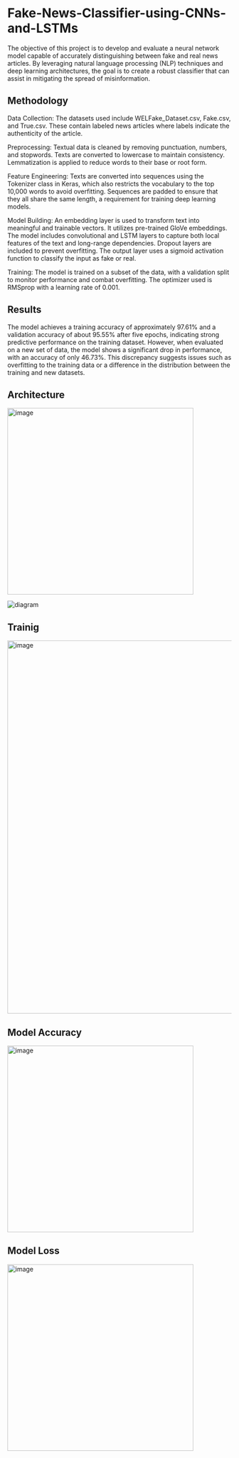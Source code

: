 # Fake-News-Classifier-using-CNNs-and-LSTMs
The objective of this project is to develop and evaluate a neural network model capable of accurately distinguishing between fake and real news articles. By leveraging natural language processing (NLP) techniques and deep learning architectures, the goal is to create a robust classifier that can assist in mitigating the spread of misinformation.


## Methodology
Data Collection: The datasets used include WELFake_Dataset.csv, Fake.csv, and True.csv. These contain labeled news articles where labels indicate the authenticity of the article.

Preprocessing:
Textual data is cleaned by removing punctuation, numbers, and stopwords.
Texts are converted to lowercase to maintain consistency.
Lemmatization is applied to reduce words to their base or root form.

Feature Engineering:
Texts are converted into sequences using the Tokenizer class in Keras, which also restricts the vocabulary to the top 10,000 words to avoid overfitting.
Sequences are padded to ensure that they all share the same length, a requirement for training deep learning models.

Model Building:
An embedding layer is used to transform text into meaningful and trainable vectors. It utilizes pre-trained GloVe embeddings.
The model includes convolutional and LSTM layers to capture both local features of the text and long-range dependencies.
Dropout layers are included to prevent overfitting.
The output layer uses a sigmoid activation function to classify the input as fake or real.

Training:
The model is trained on a subset of the data, with a validation split to monitor performance and combat overfitting.
The optimizer used is RMSprop with a learning rate of 0.001.

## Results
The model achieves a training accuracy of approximately 97.61% and a validation accuracy of about 95.55% after five epochs, indicating strong predictive performance on the training dataset. However, when evaluated on a new set of data, the model shows a significant drop in performance, with an accuracy of only 46.73%. This discrepancy suggests issues such as overfitting to the training data or a difference in the distribution between the training and new datasets.

## Architecture

<img width="418" alt="image" src="https://github.com/TayyibI/Fake-News-Classifier-using-CNNs-and-LSTMs/assets/94107654/7d66841c-e46c-4b86-8349-db59ab7c4313">


![diagram](https://github.com/TayyibI/Fake-News-Classifier-using-CNNs-and-LSTMs/assets/94107654/ed40775f-ffb0-4505-8a06-d28b0e220d2a)


## Trainig

<img width="836" alt="image" src="https://github.com/TayyibI/Fake-News-Classifier-using-CNNs-and-LSTMs/assets/94107654/e9aebdad-cee2-4808-b2f1-b0ade00a7e2c">

## Model Accuracy

<img width="418" alt="image" src="https://github.com/TayyibI/Fake-News-Classifier-using-CNNs-and-LSTMs/assets/94107654/1f1b4218-e58e-4ad2-a0e3-de9becb7e691">

## Model Loss

<img width="418" alt="image" src="https://github.com/TayyibI/Fake-News-Classifier-using-CNNs-and-LSTMs/assets/94107654/1dd96398-7d10-4ef1-a2f7-12c55b3c8b19">


